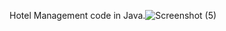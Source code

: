 Hotel Management code in Java.![Screenshot (5)](https://github.com/Dvpshahid9970/Hotel-Management-System-Java/assets/172969620/47fb0561-5184-4a20-a4eb-022722a48c49)

